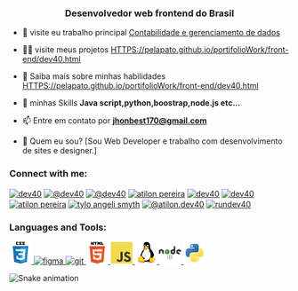 <h3 align="center">Desenvolvedor web frontend do Brasil</h3>

- 🔭 visite eu trabalho principal [Contabilidade e gerenciamento de dados](HTTPS://instagram.com/@atilon.dev40)

- 👨‍💻 visite meus projetos [HTTPS://pelapato.github.io/portifolioWork/front-end/dev40.html](HTTPS://pelapato.github.io/portifolioWork/front-end/dev40.html)

- 📝 Saiba mais sobre minhas habilidades [HTTPS://pelapato.github.io/portifolioWork/front-end/dev40.html](HTTPS://pelapato.github.io/portifolioWork/front-end/dev40.html)

- 💬 minhas Skills **Java script,python,boostrap,node.js etc...**

- 📫 Entre em contato por **jhonbest170@gmail.com**

- 📄 Quem eu sou? [Sou Web Developer e trabalho com desenvolvimento de sites e designer.]

<h3 align="left">Connect with me:</h3>
<p align="left">
<a href="https://codepen.io/dev40" target="blank"><img align="center" src="https://raw.githubusercontent.com/rahuldkjain/github-profile-readme-generator/master/src/images/icons/Social/codepen.svg" alt="dev40" height="30" width="40" /></a>
<a href="https://dev.to/@dev40" target="blank"><img align="center" src="https://raw.githubusercontent.com/rahuldkjain/github-profile-readme-generator/master/src/images/icons/Social/devto.svg" alt="@dev40" height="30" width="40" /></a>
<a href="https://twitter.com/@dev40" target="blank"><img align="center" src="https://raw.githubusercontent.com/rahuldkjain/github-profile-readme-generator/master/src/images/icons/Social/twitter.svg" alt="@dev40" height="30" width="40" /></a>
<a href="https://linkedin.com/in/atilon pereira" target="blank"><img align="center" src="https://raw.githubusercontent.com/rahuldkjain/github-profile-readme-generator/master/src/images/icons/Social/linked-in-alt.svg" alt="atilon pereira" height="30" width="40" /></a>
<a href="https://stackoverflow.com/users/dev40" target="blank"><img align="center" src="https://raw.githubusercontent.com/rahuldkjain/github-profile-readme-generator/master/src/images/icons/Social/stack-overflow.svg" alt="dev40" height="30" width="40" /></a>
<a href="https://codesandbox.com/dev40" target="blank"><img align="center" src="https://raw.githubusercontent.com/rahuldkjain/github-profile-readme-generator/master/src/images/icons/Social/codesandbox.svg" alt="dev40" height="30" width="40" /></a>
<a href="https://kaggle.com/atilon pereira" target="blank"><img align="center" src="https://raw.githubusercontent.com/rahuldkjain/github-profile-readme-generator/master/src/images/icons/Social/kaggle.svg" alt="atilon pereira" height="30" width="40" /></a>
<a href="https://fb.com/tylo angeli smyth" target="blank"><img align="center" src="https://raw.githubusercontent.com/rahuldkjain/github-profile-readme-generator/master/src/images/icons/Social/facebook.svg" alt="tylo angeli smyth" height="30" width="40" /></a>
<a href="https://instagram.com/@atilon.dev40" target="blank"><img align="center" src="https://raw.githubusercontent.com/rahuldkjain/github-profile-readme-generator/master/src/images/icons/Social/instagram.svg" alt="@atilon.dev40" height="30" width="40" /></a>
<a href="https://www.youtube.com/c/rundev40" target="blank"><img align="center" src="https://raw.githubusercontent.com/rahuldkjain/github-profile-readme-generator/master/src/images/icons/Social/youtube.svg" alt="rundev40" height="30" width="40" /></a>
</p>

<h3 align="left">Languages and Tools:</h3>
<p align="left"> <a href="https://www.w3schools.com/css/" target="_blank" rel="noreferrer"> <img src="https://raw.githubusercontent.com/devicons/devicon/master/icons/css3/css3-original-wordmark.svg" alt="css3" width="40" height="40"/> </a> <a href="https://www.figma.com/" target="_blank" rel="noreferrer"> <img src="https://www.vectorlogo.zone/logos/figma/figma-icon.svg" alt="figma" width="40" height="40"/> </a> <a href="https://git-scm.com/" target="_blank" rel="noreferrer"> <img src="https://www.vectorlogo.zone/logos/git-scm/git-scm-icon.svg" alt="git" width="40" height="40"/> </a> <a href="https://www.w3.org/html/" target="_blank" rel="noreferrer"> <img src="https://raw.githubusercontent.com/devicons/devicon/master/icons/html5/html5-original-wordmark.svg" alt="html5" width="40" height="40"/> </a> <a href="https://developer.mozilla.org/en-US/docs/Web/JavaScript" target="_blank" rel="noreferrer"> <img src="https://raw.githubusercontent.com/devicons/devicon/master/icons/javascript/javascript-original.svg" alt="javascript" width="40" height="40"/> </a> <a href="https://www.linux.org/" target="_blank" rel="noreferrer"> <img src="https://raw.githubusercontent.com/devicons/devicon/master/icons/linux/linux-original.svg" alt="linux" width="40" height="40"/> </a> <a href="https://nodejs.org" target="_blank" rel="noreferrer"> <img src="https://raw.githubusercontent.com/devicons/devicon/master/icons/nodejs/nodejs-original-wordmark.svg" alt="nodejs" width="40" height="40"/> </a> <a href="https://www.python.org" target="_blank" rel="noreferrer"> <img src="https://raw.githubusercontent.com/devicons/devicon/master/icons/python/python-original.svg" alt="python" width="40" height="40"/> </a> </p>


![Snake animation](https://github.com/LuigiGF/LuigiGF/blob/output/github-contribution-grid-snake.svg)
